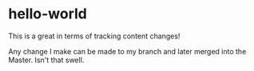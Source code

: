 # hello-world

This is a great in terms of tracking content changes!

Any change I make can be made to my branch and later merged into the Master.
Isn't that swell.
